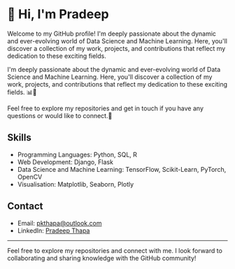 
# 👋 Hi, I'm Pradeep

Welcome to my GitHub profile! I'm deeply passionate about the dynamic and ever-evolving world of Data Science and Machine Learning. Here, you'll discover a collection of my work, projects, and contributions that reflect my dedication to these exciting fields.

I'm deeply passionate about the dynamic and ever-evolving world of Data Science and Machine Learning. Here, you'll discover a collection of my work, projects, and contributions that reflect my dedication to these exciting fields. 📊🤖

Feel free to explore my repositories and get in touch if you have any questions or would like to connect.🌟

## Skills

- Programming Languages: Python, SQL, R
- Web Development: Django, Flask
- Data Science and Machine Learning: TensorFlow, Scikit-Learn, PyTorch, OpenCV
- Visualisation: Matplotlib, Seaborn, Plotly

## Contact

- Email: [pkthapa@outlook.com](pkthapa@outlook.com)
- LinkedIn: [Pradeep Thapa](https://www.linkedin.com/in/pradeepkumarthapa/)

---

Feel free to explore my repositories and connect with me. I look forward to collaborating and sharing knowledge with the GitHub community!
